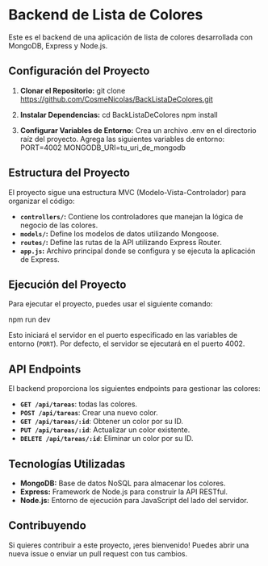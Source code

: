 #  Backend de Lista de Colores
Este es el backend de una aplicación de lista de colores desarrollada con MongoDB, Express y Node.js.

## Configuración del Proyecto
1. **Clonar el Repositorio:**
git clone https://github.com/CosmeNicolas/BackListaDeColores.git

2. **Instalar Dependencias:**
cd BackListaDeColores npm install

3. **Configurar Variables de Entorno:**
Crea un archivo .env en el directorio raíz del proyecto.
Agrega las siguientes variables de entorno:
PORT=4002 MONGODB_URI=tu_uri_de_mongodb
## Estructura del Proyecto
El proyecto sigue una estructura MVC (Modelo-Vista-Controlador) para organizar el código:

- **`controllers/`:** Contiene los controladores que manejan la lógica de negocio de las colores.
- **`models/`:** Define los modelos de datos utilizando Mongoose.
- **`routes/`:** Define las rutas de la API utilizando Express Router.
- **`app.js`:** Archivo principal donde se configura y se ejecuta la aplicación de Express.
## Ejecución del Proyecto
Para ejecutar el proyecto, puedes usar el siguiente comando:

npm run dev

Esto iniciará el servidor en el puerto especificado en las variables de entorno (`PORT`). Por defecto, el servidor se ejecutará en el puerto 4002.

## API Endpoints
El backend proporciona los siguientes endpoints para gestionar las colores:

- **`GET /api/tareas`**: todas las colores.
- **`POST /api/tareas`**: Crear una nuevo color.
- **`GET /api/tareas/:id`**: Obtener un color por su ID.
- **`PUT /api/tareas/:id`**: Actualizar un color existente.
- **`DELETE /api/tareas/:id`**: Eliminar un color por su ID.
## Tecnologías Utilizadas
- **MongoDB:** Base de datos NoSQL para almacenar los colores.
- **Express:** Framework de Node.js para construir la API RESTful.
- **Node.js:** Entorno de ejecución para JavaScript del lado del servidor.
## Contribuyendo
Si quieres contribuir a este proyecto, ¡eres bienvenido! Puedes abrir una nueva issue o enviar un pull request con tus cambios.